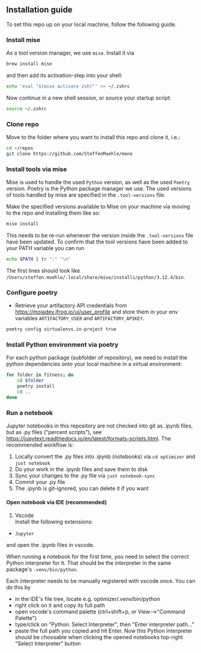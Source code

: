 ## Installation guide

To set this repo up on your local machine, follow the following guide.

### Install mise
As a tool version manager, we use `mise`.
Install it via

```bash
brew install mise
```

and then add its activation-step into your shell:
```bash
echo 'eval "$(mise activate zsh)"' >> ~/.zshrc
```

Now continue in a new shell session, or source your startup script:
```bash
source ~/.zshrc
```

### Clone repo
Move to the folder where you want to install this repo and clone it, i.e.:
```bash
cd ~/repos
git clone https://github.com/SteffenMuehle/mono
```

### Install tools via mise

Mise is used to handle the used `Python` version, as well as the used `Poetry` version.
Poetry is the Python package manager we use.
The used versions of tools handled by mise are specified in the `.tool-versions` file.

Make the specified versions available to Mise on your machine via moving to the repo and installing them like so:
```bash
mise install
```

This needs to be re-run whenever the version inside the `.tool-versions` file have been updated.
To confirm that the tool versions have been added to your PATH variable you can run
```bash
echo $PATH | tr ":" "\n"
```

The first lines should look like `/Users/steffen.muehle/.local/share/mise/installs/python/3.12.4/bin`.

### Configure poetry

- Retrieve your artifactory API credentials from https://moiadev.jfrog.io/ui/user_profile and store them in your env variables `ARTIFACTORY_USER` and `ARTIFACTORY_APIKEY`.

```bash
poetry config virtualenvs.in-project true
```

### Install Python environment via poetry

For each python package (subfolder of repository), we need to install the python dependencies onto your local machine
in a virtual environment:

```bash
for folder in fitness; do
    cd $folder
    poetry install
    cd ..
done
```

### Run a notebook

Jupyter notebooks in this repository are not checked into git as .ipynb files,
but as .py files ("percent scripts"), see https://jupytext.readthedocs.io/en/latest/formats-scripts.html.
The recommended workflow is:
1. Locally convert the .py files into .ipynb (notebooks) via `cd optimizer` and `just notebook`
2. Do your work in the .ipynb files and save them to disk
3. Sync your changes to the .py file via `just notebook-sync`
4. Commit your .py file
5. The .ipynb is git-ignored, you can delete it if you want

#### Open notebook via IDE (recommended)

1. Vscode\
Install the following extensions:
- `Jupyter`

and open the .ipynb files in vscode.

When running a notebook for the first time, you need to select the correct Python interpreter for it. That should be the interpreter in the same package's `.venv/bin/python`.

Each interpreter needs to be manually registered with vscode once. You can do this by
- in the IDE's file tree, locate e.g. optimizer/.venv/bin/python
- right click on it and copy its full path
- open vscode's command palette (ctrl+shift+p, or View-->"Command Palette")
- type/click on "Python: Select Interpreter", then "Enter interpreter path..."
- paste the full path you copied and hit Enter.
Now this Python interpreter should be choosable when clicking the opened notebooks top-right "Select Interpreter" button
